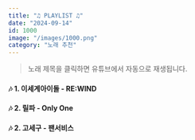 ```yaml
---
title: "♫ PLAYLIST ♫"
date: "2024-09-14"
id: 1000
image: "/images/1000.png"
category: "노래 추천"
---
```

> 노래 제목을 클릭하면 유튜브에서 자동으로 재생됩니다.

<a href="https://youtu.be/fgSXAKsq-Vo?si=SDK_GoCfzMyFC6-v" 
   target="_blank" 
   style="color: inherit; text-decoration: none;">
    <h4> 🎶 1. 이세계아이돌 - RE:WIND </h4>
</a>

<a href="https://youtu.be/8XMdOV37ICw?si=sHdwXgkBrqQZE4t0"
target="_blank"
style="color: inherit; text-decoration: none;">
<h4> 🎶 2. 릴파 - Only One </h4>
</a>

<a href="https://youtu.be/6GQV6lhwgNs?si=QWSa8wBqXoL_fQml"
target="_blank"
style="color: inherit; text-decoration: none;">
<h4> 🎶 2. 고세구 - 팬서비스 </h4>
</a>


